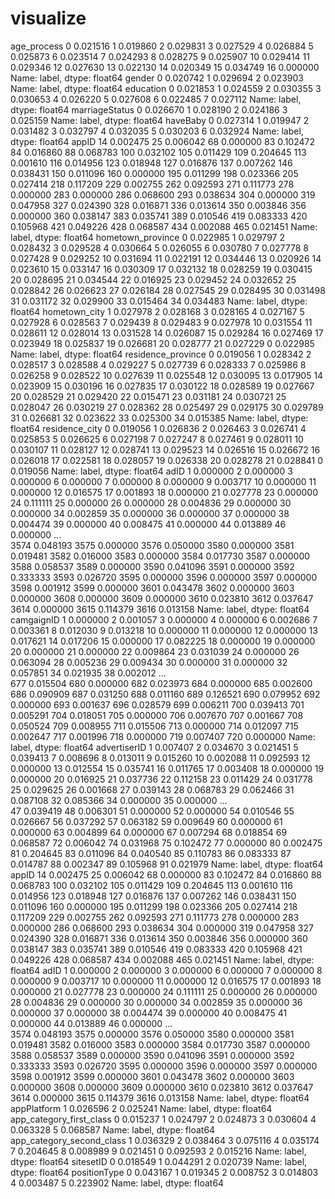 # visualize

age_process
0     0.021516
1     0.019860
2     0.029831
3     0.027529
4     0.026884
5     0.025873
6     0.023514
7     0.024293
8     0.028275
9     0.025907
10    0.029414
11    0.029346
12    0.027630
13    0.022130
14    0.020349
15    0.034749
16    0.000000
Name: label, dtype: float64
gender
0    0.020742
1    0.029694
2    0.023903
Name: label, dtype: float64
education
0    0.021853
1    0.024559
2    0.030355
3    0.030653
4    0.026220
5    0.027608
6    0.022485
7    0.027112
Name: label, dtype: float64
marriageStatus
0    0.026670
1    0.028190
2    0.024186
3    0.025159
Name: label, dtype: float64
haveBaby
0    0.027314
1    0.019947
2    0.031482
3    0.032797
4    0.032035
5    0.030203
6    0.032924
Name: label, dtype: float64
appID
14     0.002475
25     0.006042
68     0.000000
83     0.102472
84     0.016860
88     0.068783
100    0.032102
105    0.011429
109    0.204645
113    0.001610
116    0.014956
123    0.018948
127    0.016876
137    0.007262
146    0.038431
150    0.011096
160    0.000000
195    0.011299
198    0.023366
205    0.027414
218    0.117209
229    0.002755
262    0.092593
271    0.111773
278    0.000000
283    0.000000
286    0.068600
293    0.038634
304    0.000000
319    0.047958
327    0.024390
328    0.016871
336    0.013614
350    0.003846
356    0.000000
360    0.038147
383    0.035741
389    0.010546
419    0.083333
420    0.105968
421    0.049226
428    0.068587
434    0.002088
465    0.021451
Name: label, dtype: float64
hometown_province
0     0.022985
1     0.029797
2     0.028432
3     0.029528
4     0.030664
5     0.026055
6     0.030780
7     0.027778
8     0.027428
9     0.029252
10    0.031694
11    0.022191
12    0.034446
13    0.020926
14    0.023610
15    0.033147
16    0.030309
17    0.032132
18    0.028259
19    0.030415
20    0.028695
21    0.034544
22    0.016925
23    0.029452
24    0.032652
25    0.028842
26    0.026623
27    0.026184
28    0.027545
29    0.028495
30    0.031498
31    0.031172
32    0.029900
33    0.015464
34    0.034483
Name: label, dtype: float64
hometown_city
1     0.027978
2     0.028168
3     0.028165
4     0.027167
5     0.027928
6     0.028563
7     0.029439
8     0.029483
9     0.027978
10    0.031554
11    0.028611
12    0.028014
13    0.031528
14    0.026087
15    0.029284
16    0.027469
17    0.023949
18    0.025837
19    0.026681
20    0.028777
21    0.027229
0     0.022985
Name: label, dtype: float64
residence_province
0     0.019056
1     0.028342
2     0.028517
3     0.028588
4     0.029227
5     0.027739
6     0.028333
7     0.025986
8     0.026258
9     0.028522
10    0.027639
11    0.025548
12    0.030095
13    0.017905
14    0.023909
15    0.030196
16    0.027835
17    0.030122
18    0.028589
19    0.027667
20    0.028529
21    0.029420
22    0.015471
23    0.031181
24    0.030721
25    0.028047
26    0.030219
27    0.028362
28    0.025497
29    0.029175
30    0.029789
31    0.026681
32    0.023622
33    0.025300
34    0.015385
Name: label, dtype: float64
residence_city
0     0.019056
1     0.026836
2     0.026463
3     0.026741
4     0.025853
5     0.026625
6     0.027198
7     0.027247
8     0.027461
9     0.028011
10    0.030107
11    0.028127
12    0.028741
13    0.029523
14    0.026516
15    0.026672
16    0.026018
17    0.022581
18    0.028057
19    0.026338
20    0.028278
21    0.028841
0     0.019056
Name: label, dtype: float64
adID
1       0.000000
2       0.000000
3       0.000000
6       0.000000
7       0.000000
8       0.000000
9       0.003717
10      0.000000
11      0.000000
12      0.016575
17      0.001893
18      0.000000
21      0.027778
23      0.000000
24      0.111111
25      0.000000
26      0.000000
28      0.004836
29      0.000000
30      0.000000
34      0.002859
35      0.000000
36      0.000000
37      0.000000
38      0.004474
39      0.000000
40      0.008475
41      0.000000
44      0.013889
46      0.000000
          ...   
3574    0.048193
3575    0.000000
3576    0.050000
3580    0.000000
3581    0.019481
3582    0.016000
3583    0.000000
3584    0.017730
3587    0.000000
3588    0.058537
3589    0.000000
3590    0.041096
3591    0.000000
3592    0.333333
3593    0.026720
3595    0.000000
3596    0.000000
3597    0.000000
3598    0.001912
3599    0.000000
3601    0.043478
3602    0.000000
3603    0.000000
3608    0.000000
3609    0.000000
3610    0.023810
3612    0.037647
3614    0.000000
3615    0.114379
3616    0.013158
Name: label, dtype: float64
camgaignID
1      0.000000
2      0.001057
3      0.000000
4      0.000000
6      0.002686
7      0.003361
8      0.012030
9      0.013218
10     0.000000
11     0.000000
12     0.000000
13     0.017621
14     0.017206
15     0.000000
17     0.082225
18     0.000000
19     0.000000
20     0.000000
21     0.000000
22     0.009864
23     0.031039
24     0.000000
26     0.063094
28     0.005236
29     0.009434
30     0.000000
31     0.000000
32     0.057851
34     0.021935
38     0.002012
         ...   
677    0.015504
680    0.000000
682    0.023973
684    0.000000
685    0.002600
686    0.090909
687    0.031250
688    0.011160
689    0.126521
690    0.079952
692    0.000000
693    0.001637
696    0.028579
699    0.006211
700    0.039413
701    0.005291
704    0.018051
705    0.000000
706    0.007670
707    0.001667
708    0.050524
709    0.008955
711    0.015506
713    0.000000
714    0.012097
715    0.002647
717    0.001996
718    0.000000
719    0.007407
720    0.000000
Name: label, dtype: float64
advertiserID
1     0.007407
2     0.034670
3     0.021451
5     0.039413
7     0.008696
8     0.013011
9     0.015260
10    0.002088
11    0.092593
12    0.000000
13    0.012554
15    0.035741
16    0.011765
17    0.003408
18    0.000000
19    0.000000
20    0.016925
21    0.037736
22    0.112158
23    0.011429
24    0.031778
25    0.029625
26    0.001668
27    0.039143
28    0.068783
29    0.062466
31    0.087108
32    0.085366
34    0.000000
35    0.000000
        ...   
47    0.039419
48    0.006301
51    0.000000
52    0.000000
54    0.010546
55    0.026667
56    0.037292
57    0.063182
59    0.009649
60    0.000000
61    0.000000
63    0.004899
64    0.000000
67    0.007294
68    0.018854
69    0.068587
72    0.006042
74    0.031968
75    0.102472
77    0.000000
80    0.002475
81    0.204645
83    0.011096
84    0.040540
85    0.110783
86    0.083333
87    0.014787
88    0.002347
89    0.105968
91    0.021979
Name: label, dtype: float64
appID
14     0.002475
25     0.006042
68     0.000000
83     0.102472
84     0.016860
88     0.068783
100    0.032102
105    0.011429
109    0.204645
113    0.001610
116    0.014956
123    0.018948
127    0.016876
137    0.007262
146    0.038431
150    0.011096
160    0.000000
195    0.011299
198    0.023366
205    0.027414
218    0.117209
229    0.002755
262    0.092593
271    0.111773
278    0.000000
283    0.000000
286    0.068600
293    0.038634
304    0.000000
319    0.047958
327    0.024390
328    0.016871
336    0.013614
350    0.003846
356    0.000000
360    0.038147
383    0.035741
389    0.010546
419    0.083333
420    0.105968
421    0.049226
428    0.068587
434    0.002088
465    0.021451
Name: label, dtype: float64
adID
1       0.000000
2       0.000000
3       0.000000
6       0.000000
7       0.000000
8       0.000000
9       0.003717
10      0.000000
11      0.000000
12      0.016575
17      0.001893
18      0.000000
21      0.027778
23      0.000000
24      0.111111
25      0.000000
26      0.000000
28      0.004836
29      0.000000
30      0.000000
34      0.002859
35      0.000000
36      0.000000
37      0.000000
38      0.004474
39      0.000000
40      0.008475
41      0.000000
44      0.013889
46      0.000000
          ...   
3574    0.048193
3575    0.000000
3576    0.050000
3580    0.000000
3581    0.019481
3582    0.016000
3583    0.000000
3584    0.017730
3587    0.000000
3588    0.058537
3589    0.000000
3590    0.041096
3591    0.000000
3592    0.333333
3593    0.026720
3595    0.000000
3596    0.000000
3597    0.000000
3598    0.001912
3599    0.000000
3601    0.043478
3602    0.000000
3603    0.000000
3608    0.000000
3609    0.000000
3610    0.023810
3612    0.037647
3614    0.000000
3615    0.114379
3616    0.013158
Name: label, dtype: float64
appPlatform
1    0.026596
2    0.025241
Name: label, dtype: float64
app_category_first_class
0    0.015237
1    0.024797
2    0.024873
3    0.030604
4    0.063328
5    0.068587
Name: label, dtype: float64
app_category_second_class
1    0.036329
2    0.038464
3    0.075116
4    0.035174
7    0.204645
8    0.008989
9    0.021451
0    0.092593
2    0.015216
Name: label, dtype: float64
sitesetID
0    0.018549
1    0.044291
2    0.020739
Name: label, dtype: float64
positionType
0    0.043167
1    0.019345
2    0.008752
3    0.014803
4    0.003487
5    0.223902
Name: label, dtype: float64
